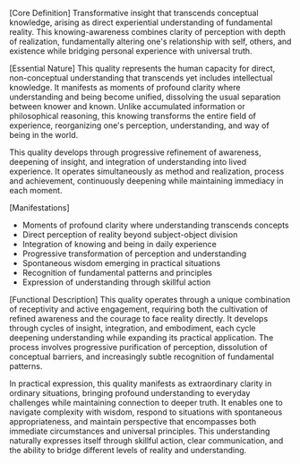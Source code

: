 [Core Definition]
Transformative insight that transcends conceptual knowledge, arising as direct experiential understanding of fundamental reality. This knowing-awareness combines clarity of perception with depth of realization, fundamentally altering one's relationship with self, others, and existence while bridging personal experience with universal truth.

[Essential Nature]
This quality represents the human capacity for direct, non-conceptual understanding that transcends yet includes intellectual knowledge. It manifests as moments of profound clarity where understanding and being become unified, dissolving the usual separation between knower and known. Unlike accumulated information or philosophical reasoning, this knowing transforms the entire field of experience, reorganizing one's perception, understanding, and way of being in the world.

This quality develops through progressive refinement of awareness, deepening of insight, and integration of understanding into lived experience. It operates simultaneously as method and realization, process and achievement, continuously deepening while maintaining immediacy in each moment.

[Manifestations]
- Moments of profound clarity where understanding transcends concepts
- Direct perception of reality beyond subject-object division
- Integration of knowing and being in daily experience
- Progressive transformation of perception and understanding
- Spontaneous wisdom emerging in practical situations
- Recognition of fundamental patterns and principles
- Expression of understanding through skillful action

[Functional Description]
This quality operates through a unique combination of receptivity and active engagement, requiring both the cultivation of refined awareness and the courage to face reality directly. It develops through cycles of insight, integration, and embodiment, each cycle deepening understanding while expanding its practical application. The process involves progressive purification of perception, dissolution of conceptual barriers, and increasingly subtle recognition of fundamental patterns.

In practical expression, this quality manifests as extraordinary clarity in ordinary situations, bringing profound understanding to everyday challenges while maintaining connection to deeper truth. It enables one to navigate complexity with wisdom, respond to situations with spontaneous appropriateness, and maintain perspective that encompasses both immediate circumstances and universal principles. This understanding naturally expresses itself through skillful action, clear communication, and the ability to bridge different levels of reality and understanding.